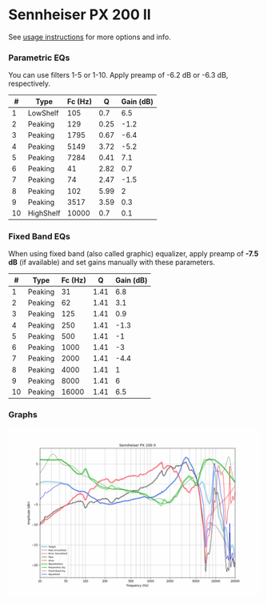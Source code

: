 # Sennheiser PX 200 II
See [usage instructions](https://github.com/jaakkopasanen/AutoEq#usage) for more options and info.

### Parametric EQs
You can use filters 1-5 or 1-10. Apply preamp of -6.2 dB or -6.3 dB, respectively.

|   # | Type      |   Fc (Hz) |    Q |   Gain (dB) |
|-----|-----------|-----------|------|-------------|
|   1 | LowShelf  |       105 | 0.7  |         6.5 |
|   2 | Peaking   |       129 | 0.25 |        -1.2 |
|   3 | Peaking   |      1795 | 0.67 |        -6.4 |
|   4 | Peaking   |      5149 | 3.72 |        -5.2 |
|   5 | Peaking   |      7284 | 0.41 |         7.1 |
|   6 | Peaking   |        41 | 2.82 |         0.7 |
|   7 | Peaking   |        74 | 2.47 |        -1.5 |
|   8 | Peaking   |       102 | 5.99 |         2   |
|   9 | Peaking   |      3517 | 3.59 |         0.3 |
|  10 | HighShelf |     10000 | 0.7  |         0.1 |

### Fixed Band EQs
When using fixed band (also called graphic) equalizer, apply preamp of **-7.5 dB** (if available) and set gains manually with these parameters.

|   # | Type    |   Fc (Hz) |    Q |   Gain (dB) |
|-----|---------|-----------|------|-------------|
|   1 | Peaking |        31 | 1.41 |         6.8 |
|   2 | Peaking |        62 | 1.41 |         3.1 |
|   3 | Peaking |       125 | 1.41 |         0.9 |
|   4 | Peaking |       250 | 1.41 |        -1.3 |
|   5 | Peaking |       500 | 1.41 |        -1   |
|   6 | Peaking |      1000 | 1.41 |        -3   |
|   7 | Peaking |      2000 | 1.41 |        -4.4 |
|   8 | Peaking |      4000 | 1.41 |         1   |
|   9 | Peaking |      8000 | 1.41 |         6   |
|  10 | Peaking |     16000 | 1.41 |         6.5 |

### Graphs
![](./Sennheiser%20PX%20200%20II.png)
